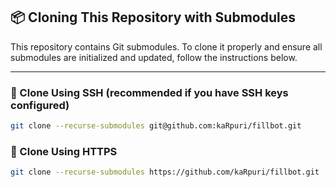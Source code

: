 ## 📦 Cloning This Repository with Submodules

This repository contains Git submodules. To clone it properly and ensure all submodules are initialized and updated, follow the instructions below.

---

### 🔑 Clone Using SSH (recommended if you have SSH keys configured)

```bash
git clone --recurse-submodules git@github.com:kaRpuri/fillbot.git
```

### 🔑 Clone Using HTTPS

```bash
git clone --recurse-submodules https://github.com/kaRpuri/fillbot.git
```
